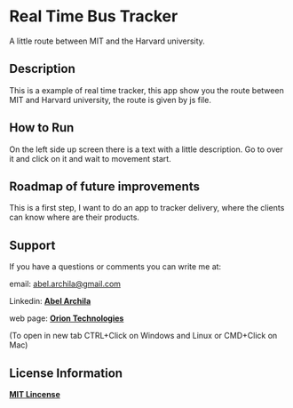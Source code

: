 # Real Time Bus Tracker
A little route between MIT and the Harvard university.

## Description
This is a example of real time tracker, this app show you the route between MIT and Harvard university, the route is given by js file.

## How to Run
On the left side up screen there is a text with a little description. Go to over it and click on it and wait to movement start.

## Roadmap of future improvements
This is a first step, I want to do an app to tracker delivery, where the clients can know where are their products.

## Support
If you have a questions or comments you can write me at: 

email: <abel.archila@gmail.com>

Linkedin: **[Abel Archila](https://www.linkedin.com/in/abelarchila/)** 

web page: **[Orion Technologies](http://oriontechnologiesgt.com)**

(To open in new tab CTRL+Click on Windows and Linux or CMD+Click on Mac)

## License Information
**[MIT Lincense](https://opensource.org/licenses/MIT)**
